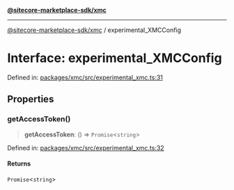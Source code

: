 [**@sitecore-marketplace-sdk/xmc**](../README.md)

***

[@sitecore-marketplace-sdk/xmc](../README.md) / experimental\_XMCConfig

# Interface: experimental\_XMCConfig

Defined in: [packages/xmc/src/experimental\_xmc.ts:31](https://github.com/Sitecore/marketplace-sdk/blob/main/packages/xmc/src/experimental_xmc.ts#L31)

## Properties

### getAccessToken()

> **getAccessToken**: () => `Promise`\<`string`\>

Defined in: [packages/xmc/src/experimental\_xmc.ts:32](https://github.com/Sitecore/marketplace-sdk/blob/main/packages/xmc/src/experimental_xmc.ts#L32)

#### Returns

`Promise`\<`string`\>
